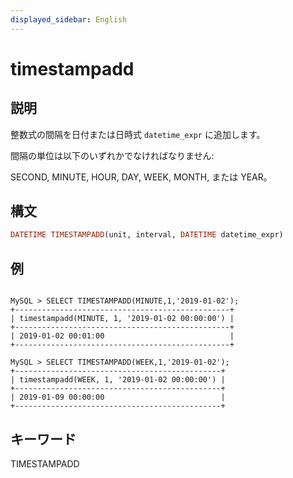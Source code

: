 ```yaml
---
displayed_sidebar: English
---
```


# timestampadd

## 説明

整数式の間隔を日付または日時式 `datetime_expr` に追加します。

間隔の単位は以下のいずれかでなければなりません:

SECOND, MINUTE, HOUR, DAY, WEEK, MONTH, または YEAR。

## 構文

```Haskell
DATETIME TIMESTAMPADD(unit, interval, DATETIME datetime_expr)
```

## 例

```plain text

MySQL > SELECT TIMESTAMPADD(MINUTE,1,'2019-01-02');
+------------------------------------------------+
| timestampadd(MINUTE, 1, '2019-01-02 00:00:00') |
+------------------------------------------------+
| 2019-01-02 00:01:00                            |
+------------------------------------------------+

MySQL > SELECT TIMESTAMPADD(WEEK,1,'2019-01-02');
+----------------------------------------------+
| timestampadd(WEEK, 1, '2019-01-02 00:00:00') |
+----------------------------------------------+
| 2019-01-09 00:00:00                          |
+----------------------------------------------+
```

## キーワード

TIMESTAMPADD
